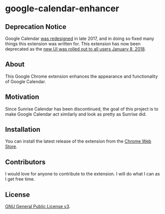 # google-calendar-enhancer

## Deprecation Notice
Google Calendar [was redesigned](https://www.blog.google/products/g-suite/time-refresh-introducing-new-look-and-features-google-calendar-web/) in late 2017, and in doing so fixed many things this extension was written for. This extension has now been deprecated as the [new UI was rolled out to all users January 8, 2018](https://gsuiteupdates.googleblog.com/2018/01/new-google-calendar-web-ui-to-begin.html).

## About

This Google Chrome extension enhances the appearance and functionality of Google Calendar.

## Motivation

Since Sunrise Calendar has been discontinued, the goal of this project is to make Google Calendar act similarly and look as pretty as Sunrise did.

## Installation

You can install the latest release of the extension from the [Chrome Web Store](https://chrome.google.com/webstore/detail/google-calender-enhancer/bekbminiphjbepfcpgnfkiokajelgiak).

## Contributors

I would love for anyone to contribute to the extension. I will do what I can as I get free time.

## License

[GNU General Public License v3](https://www.gnu.org/licenses/gpl-3.0.html).
